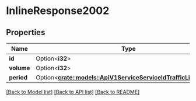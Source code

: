 # InlineResponse2002

## Properties

Name | Type | Description | Notes
------------ | ------------- | ------------- | -------------
**id** | Option<**i32**> |  | [optional]
**volume** | Option<**i32**> |  | [optional]
**period** | Option<[**crate::models::ApiV1ServiceServiceIdTrafficLimitPeriod**](_api_v1_service__service_id__traffic_limit_period.md)> |  | [optional]

[[Back to Model list]](../README.md#documentation-for-models) [[Back to API list]](../README.md#documentation-for-api-endpoints) [[Back to README]](../README.md)


